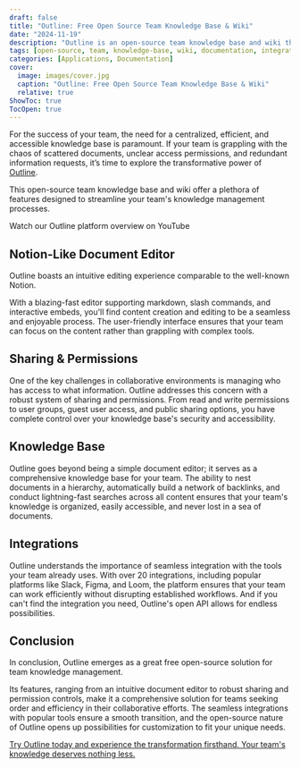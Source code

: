 ```yaml
---
draft: false
title: "Outline: Free Open Source Team Knowledge Base & Wiki"
date: "2024-11-19"
description: "Outline is an open-source team knowledge base and wiki that simplifies knowledge management. With a Notion-like editor, robust sharing and permissions, and integrations with over 20 popular tools, it ensures your team's knowledge is organized, accessible, and secure."
tags: [open-source, team, knowledge-base, wiki, documentation, integrations, Notion-alternative, collaboration, productivity, permissions, markdown, API]
categories: [Applications, Documentation]
cover:
  image: images/cover.jpg
  caption: "Outline: Free Open Source Team Knowledge Base & Wiki"
  relative: true
ShowToc: true
TocOpen: true
---
```



For the success of your team, the need for a centralized, efficient, and accessible knowledge base is paramount. If your team is grappling with the chaos of scattered documents, unclear access permissions, and redundant information requests, it’s time to explore the transformative power of [Outline](https://octabyte.io/applications/documentation/outline). 

This open\-source team knowledge base and wiki offer a plethora of features designed to streamline your team's knowledge management processes.



Watch our Outline platform overview on YouTube



## Notion\-Like Document Editor

Outline boasts an intuitive editing experience comparable to the well\-known Notion.

With a blazing\-fast editor supporting markdown, slash commands, and interactive embeds, you'll find content creation and editing to be a seamless and enjoyable process. The user\-friendly interface ensures that your team can focus on the content rather than grappling with complex tools.

## Sharing \& Permissions

One of the key challenges in collaborative environments is managing who has access to what information. Outline addresses this concern with a robust system of sharing and permissions. From read and write permissions to user groups, guest user access, and public sharing options, you have complete control over your knowledge base's security and accessibility.

## Knowledge Base

Outline goes beyond being a simple document editor; it serves as a comprehensive knowledge base for your team. The ability to nest documents in a hierarchy, automatically build a network of backlinks, and conduct lightning\-fast searches across all content ensures that your team's knowledge is organized, easily accessible, and never lost in a sea of documents.

## Integrations

Outline understands the importance of seamless integration with the tools your team already uses. With over 20 integrations, including popular platforms like Slack, Figma, and Loom, the platform ensures that your team can work efficiently without disrupting established workflows. And if you can't find the integration you need, Outline's open API allows for endless possibilities.

## Conclusion

In conclusion, Outline emerges as a great free open\-source solution for team knowledge management. 

Its features, ranging from an intuitive document editor to robust sharing and permission controls, make it a comprehensive solution for teams seeking order and efficiency in their collaborative efforts. The seamless integrations with popular tools ensure a smooth transition, and the open\-source nature of Outline opens up possibilities for customization to fit your unique needs. 

[Try Outline today and experience the transformation firsthand. Your team's knowledge deserves nothing less.](https://octabyte.io/applications/documentation/outline)



